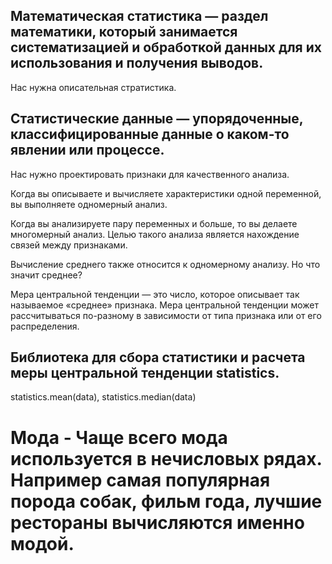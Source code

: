 ## Математическая статистика — раздел математики, который занимается систематизацией и обработкой данных для их использования и получения выводов.
Нас нужна описательная стратистика.
## Статистические данные — упорядоченные, классифицированные данные о каком-то явлении или процессе.
Нас нужно проектировать признаки для качественного анализа.

Когда вы описываете и вычисляете характеристики одной переменной, вы выполняете одномерный анализ. 

Когда вы анализируете пару переменных и больше, то вы делаете многомерный анализ. Целью такого анализа является нахождение связей между признаками. 

Вычисление среднего также относится к одномерному анализу. Но что значит среднее?

Мера центральной тенденции — это число, которое описывает так называемое «среднее» признака. Мера центральной тенденции может рассчитываться по-разному в зависимости от типа признака или от его распределения.

## Библиотека для сбора статистики и расчета меры центральной тенденции statistics.

statistics.mean(data), statistics.median(data)

# Мода - Чаще всего мода используется в нечисловых рядах. Например самая популярная порода собак, фильм года, лучшие рестораны вычисляются именно модой.

